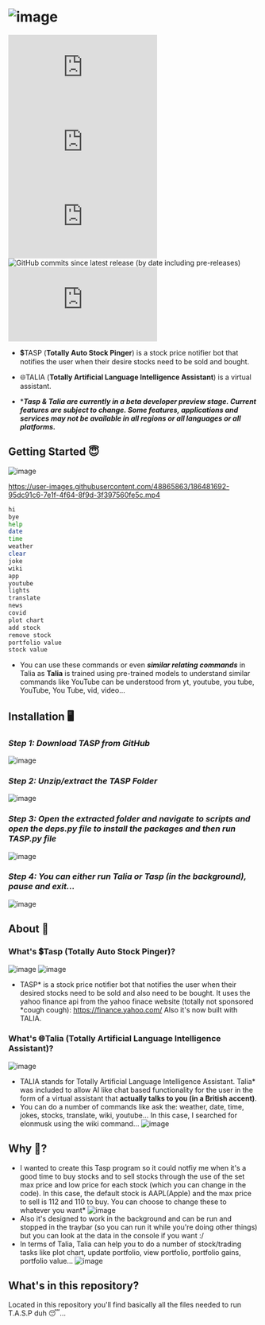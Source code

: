 # ![image](https://user-images.githubusercontent.com/48865863/186471247-8d5de3ab-fb7e-4c5b-abd2-9d0cdf243cab.png)

![GitHub top language](https://img.shields.io/github/languages/top/T-KALV/T.A.S.P?style=plastic)
![GitHub repo size](https://img.shields.io/github/repo-size/T-KALV/T.A.S.P?style=plastic)
![GitHub last commit](https://img.shields.io/github/last-commit/T-KALV/T.A.S.P)
![GitHub commits since latest release (by date including pre-releases)](https://img.shields.io/github/commits-since/T-KALV/T.A.S.P/latest?include_prereleases&style=plastic)
![GitHub issues](https://img.shields.io/github/issues/T-KALV/T.A.S.P)

* 💲TASP (**Totally Auto Stock Pinger**) is a stock price notifier bot that notifies the user when their desire stocks need to be sold and bought.

* 🌐TALIA (**Totally Artificial Language Intelligence Assistant**) is a virtual assistant.

* ****Tasp & Talia are currently in a beta developer preview stage. 
Current features are subject to change. Some features, applications and services may not be available in all regions or all languages or all platforms.*** 

## Getting Started 😇
![image](https://user-images.githubusercontent.com/48865863/186486691-fc6c5d26-4ca4-46ea-9619-b90971d39c33.png)

https://user-images.githubusercontent.com/48865863/186481692-95dc91c6-7e1f-4f64-8f9d-3f397560fe5c.mp4

```sh
hi
bye
help
date
time
weather
clear
joke
wiki
app
youtube
lights
translate
news
covid
plot chart
add stock
remove stock
portfolio value
stock value
```
* You can use these commands or even ***similar relating commands*** in Talia as **Talia** is trained using pre-trained models to understand similar commands like YouTube can be understood from yt, youtube, you tube, YouTube, You Tube, vid, video...

## Installation 🖥️
### *Step 1: Download TASP from GitHub*
![image](https://user-images.githubusercontent.com/48865863/186487187-bed47d91-097e-4183-b4b4-5d837e5faaff.png)
### *Step 2: Unzip/extract the TASP Folder*
![image](https://user-images.githubusercontent.com/48865863/186488046-0bf65346-7466-4700-961d-06095c3d657c.png)
### *Step 3: Open the extracted folder and navigate to scripts and open the deps.py file to install the packages and then run TASP.py file*
![image](https://user-images.githubusercontent.com/48865863/186488493-fbbcec2d-addd-4133-8f41-b5aa6bb5da55.png)
### *Step 4: You can either run Talia or Tasp (in the background), pause and exit...*
![image](https://user-images.githubusercontent.com/48865863/186486691-fc6c5d26-4ca4-46ea-9619-b90971d39c33.png)

## About 📜
### What's 💲Tasp (Totally Auto Stock Pinger)?
![image](https://user-images.githubusercontent.com/48865863/186491867-6d34e852-1dc5-4aad-8bdf-3fd2e6035c81.png)
![image](https://user-images.githubusercontent.com/48865863/186491901-c34a1b55-e30c-4dd9-be6a-1f8d5b6f3226.png)

* TASP* is a stock price notifier bot that notifies the user when their desired stocks need to be sold and also need to be bought. It uses the yahoo finance api from the yahoo finace website (totally not sponsored *cough cough): https://finance.yahoo.com/ Also it's now built with TALIA.

### What's 🌐Talia (Totally Artificial Language Intelligence Assistant)?
![image](https://user-images.githubusercontent.com/48865863/186493155-0e6b6bc0-f6c3-4c03-975c-c87504886694.png)
* TALIA stands for Totally Artificial Language Intelligence Assistant. Talia* was included to allow AI like chat based functionality for the user in the form of a virtual assistant that **actually talks to you (in a British accent)**.
* You can do a number of commands like ask the: weather, date, time, jokes, stocks, translate, wiki, youtube... In this case, I searched for elonmusk using the wiki command...
![image](https://user-images.githubusercontent.com/48865863/186493863-f902be40-0bee-4889-b2f8-4721a683c271.png)

## Why 🤔?
* I wanted to create this Tasp program so it could notfiy me when it's a good time to buy stocks and to sell stocks through the use of the set max price and low price for each stock (which you can change in the code). In this case, the default stock is AAPL(Apple) and the max price to sell is 112 and 110 to buy. You can choose to change these to whatever you want*
![image](https://user-images.githubusercontent.com/48865863/180290704-b76c8172-b522-49d0-86e5-b65726d6a117.png)
* Also it's designed to work in the background and can be run and stopped in the traybar (so you can run it while you're doing other things) but you can look at the data in the console if you want :/
* In terms of Talia, Talia can help you to do a number of stock/trading tasks like plot chart, update portfolio, view portfolio, portfolio gains, portfolio value...
![image](https://user-images.githubusercontent.com/48865863/183157030-37f62e99-ddd9-46ce-987b-3a442ce2f22a.png)

## What's in this repository?
Located in this repository you'll find basically all the files needed to run T.A.S.P duh 😴...
